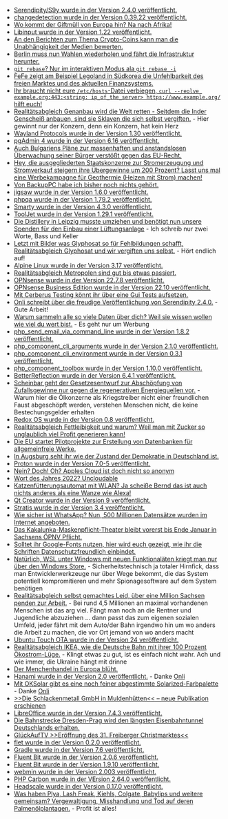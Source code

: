 * [Serendipity/S9y wurde in der Version 2.4.0 veröffentlicht.](https://github.com/s9y/Serendipity/releases/tag/2.4.0)
* [changedetection wurde in der Version 0.39.22 veröffentlicht.](https://github.com/dgtlmoon/changedetection.io/releases/tag/0.39.22)
* [Wo kommt der Giftmüll von Europa hin? Na nach Afrika!](https://netzfrauen.org/2022/11/20/africa-32/)
* [Libinput wurde in der Version 1.22 veröffentlicht.](https://www.phoronix.com/news/libinput-1.22-Released)
* [An den Berichten zum Thema Crypto-Coins kann man die Unabhängigkeit der Medien bewerten.](https://blog.fefe.de/?ts=9d8473cd)
* [Berlin muss nun Wahlen wiederholen und fährt die Infrastruktur herunter.](https://blog.fefe.de/?ts=9d847945)
* [`git rebase`? Nur im interaktiven Modus ala `git rebase -i`](https://opensource.com/article/22/11/advanced-git-commands)
* [FeFe zeigt am Beispiel Legoland in Südkorea die Unfehlbarkeit des freien Marktes und des aktuellen Finanzsystems.](https://blog.fefe.de/?ts=9d85846e)
* [Ihr braucht nicht eure `/etc/hosts`-Datei verbiegen, `curl --reolve example.org:443:<string: ip_of_the_server> https://www.example.org/` hilft euch!](https://utcc.utoronto.ca/~cks/space/blog/web/CurlTestingAlternateServer)
* [Realitätsabgleich Genanbau wird die Welt retten - Seitdem die Inder Genscheiß anbauen, sind sie Sklaven die sich selbst vergiften.](https://netzfrauen.org/2022/11/21/india-28/) - Hier gewinnt nur der Konzern, denn ein Konzern, hat kein Herz
* [Wayland Protocols wurde in der Version 1.30 veröffentlicht.](https://www.phoronix.com/news/Wayland-Tearing-Control-Proto)
* [pgAdmin 4 wurde in der Version 6.16 veröffentlicht.](https://www.postgresql.org/about/news/pgadmin-4-v616-released-2548/)
* [Auch Bulgariens Pläne zur massenhaften und anstandslosen Überwachung seiner Bürger verstößt gegen das EU-Recht.](https://netzpolitik.org/2022/eugh-urteil-vorratsdatenspeicherung-auch-in-bulgarien-mit-eu-recht-unvereinbar/)
* [Hey, die ausgegliederten Staatskonzerne zur Stromerzeugung und Stromverkauf steigern ihre Übergewinne um 200 Prozent? Lasst uns mal eine Werbekampagne für Geothermie (Heizen mit Strom) machen!](https://www.sonnenseite.com/de/wissenschaft/datenkampagne-fuer-die-geothermie-in-deutschland-gestartet/)
* [Von BackupPC habe ich bisher noch nichts gehört.](https://backuppc.github.io/backuppc/)
* [jigsaw wurde in der Version 1.6.0 veröffentlicht.](https://github.com/tighten/jigsaw/releases/tag/v1.6.0)
* [phpqa wurde in der Version 1.79.2 veröffentlicht.](https://github.com/jakzal/phpqa/releases/tag/v1.79.2)
* [Smarty wurde in der Version 4.3.0 veröffentlicht.](https://github.com/smarty-php/smarty/releases/tag/v4.3.0)
* [ToolJet wurde in der Version 1.29.1 veröffentlicht.](https://github.com/ToolJet/ToolJet/releases/tag/v1.29.1)
* [Die Distillery in Leipzig musste umziehen und benötigt nun unsere Spenden für den Einbau einer Lüftungsanlage](https://www.rave-strikes-back.de/?p=11400) - Ich schreib nur zwei Worte, Bass und Keller
* [Letzt mit Bilder was Glyphosat so für Fehlbildungen schafft, Realitätsabgleich Glyphosat und wir vergiften uns selbst.](https://netzfrauen.org/2022/11/22/argentina-4/) - Hört endlich auf!
* [Alpine Linux wurde in der Version 3.17 veröffentlicht.](https://www.phoronix.com/news/Alpine-3.17-Released)
* [Realitätsabgleich Metropolen sind gut bis etwas passiert.](https://netzfrauen.org/2022/11/22/earthquake-2/)
* [OPNsense wurde in der Version 22.7.8 veröffentlicht.](https://opnsense.org/opnsense-22-7-8-released/)
* [OPNsense Business Edition wurde in der Version 22.10 veröffentlicht.](https://opnsense.org/opnsense-business-edition-22-10-released/)
* [Mit Cerberus Testing könnt ihr über eine Gui Tests aufsetzen.](https://opensource.com/article/22/11/cerberus-testing)
* [Onli schreibt über die freudige Veröffentlichung von Serendipity 2.4.0.](https://www.onli-blogging.de/2214/Serendipity-2.4.0-ist-draussen-das-stabile-Release-fuer-PHP-8.0.html) - Gute Arbeit!
* [Warum sammeln alle so viele Daten über dich? Weil sie wissen wollen wie viel du wert bist.](https://netzpolitik.org/2022/we-fight-for-your-digital-rights-sie-wollen-wissen-wie-viel-wir-wert-sind/) - Es geht nur um Werbung
* [php_send_email_via_command_line wurde in der Version 1.8.2 veröffentlicht.](https://github.com/stevleibelt/php_send_email_via_command_line/releases/tag/1.8.2)
* [php_component_cli_arguments wurde in der Version 2.1.0 veröffentlicht.](https://github.com/bazzline/php_component_cli_arguments/releases/tag/2.1.0)
* [php_component_cli_environment wurde in der Version 0.3.1 veröffentlicht.](https://github.com/bazzline/php_component_cli_environment/releases/tag/0.3.1)
* [php_component_toolbox wurde in der Version 1.10.0 veröffentlicht.](https://github.com/bazzline/php_component_toolbox/releases/tag/1.10.0)
* [BetterReflection wurde in der Version 6.4.1 veröffentlicht.](https://github.com/Roave/BetterReflection/releases/tag/6.4.1)
* [Scheinbar geht der Gesetzesentwurf zur Abschöpfung von Zufallsgewinne nur gegen die regenerativen Energiequellen vor.](https://www.sonnenseite.com/de/energie/bundesregierung-haelt-an-abschoepfung-von-zufallsgewinnen-fest/) - Warum hier die Ölkonzerne als Kriegstreiber nicht einer freundlichen Faust abgeschöpft werden, verstehen Menschen nicht, die keine Bestechungsgelder erhalten
* [Redox OS wurde in der Version 0.8 veröffentlicht.](https://www.phoronix.com/news/Redox-OS-0.8-Released)
* [Realitätsabgleich Fettleibigkeit und warum? Weil man mit Zucker so unglaublich viel Profit generieren kann!](https://netzfrauen.org/2022/11/23/sugar-4/)
* [Die EU startet Pilotprojekte zur Erstellung von Datenbanken für allgemeinfreie Werke.](https://www.patrick-breyer.de/startschuss-fuer-eu-datenbank-allgemeinfreier-werke-und-digitalen-zugang-zu-wissenschaftlichen-werken/)
* [In Augsburg seht ihr wie der Zustand der Demokratie in Deutschland ist.](https://netzpolitik.org/2022/augsburg-gegen-demonstrationsfreiheit-mit-einer-liberalen-demokratie-nicht-zu-vereinbaren/)
* [Proton wurde in der Version 7.0-5 veröffentlicht.](https://www.phoronix.com/news/Proton-7.0-5-Released)
* [Nein? Doch! Oh? Apples Cloud ist doch nicht so anonym](https://blog.fefe.de/?ts=9d80df7c)
* [Wort des Jahres 2022? Uncloudable](https://blog.fefe.de/?ts=9d80de95)
* [Katzenfütterungsautomat mit WLAN? Ja scheiße Bernd das ist auch nichts anderes als eine Wanze wie Alexa!](https://blog.fefe.de/?ts=9d80d810)
* [Qt Creator wurde in der Version 9 veröffentlicht.](https://www.phoronix.com/news/Qt-Creator-9)
* [Stratis wurde in der Version 3.4 veröffentlicht.](https://www.phoronix.com/news/Stratis-3.4-Released)
* [Wie sicher ist WhatsApp? Nun, 500 Millionen Datensätze wurden im Internet angeboten.](https://www.borncity.com/blog/2022/11/25/fast-500-millionen-whatsapp-benutzerdaten-in-untergrundforum-angeboten-nov-2022/)
* [Das Kakalunka-Maskenpflicht-Theater bleibt vorerst bis Ende Januar in Sachsens ÖPNV Pflicht.](https://www.sachsen-fernsehen.de/maskenpflicht-im-oepnv-sachsen-will-infektionslage-beobachten-1161469/)
* [Solltet ihr Google-Fonts nutzen, hier wird euch gezeigt, wie ihr die Schriften Datenschutzfreundlich einbindet.](https://www.kuketz-blog.de/dsgvo-abmahnwelle-google-fonts-datenschutzfreundlich-lokal-einbinden/)
* [Natürlich, WSL unter Windows mit neuen Funktionaläten kriegt man nur über den Windows Store.](https://www.windowspro.de/news/store-wsl-ist-ga-integrierte-version-erhaelt-keine-neuerungen-mehr/05236.html) - Sicherheitstechnisch ja totaler Hirnfick, dass man Entwicklerwerkzeuge nur über Wege bekommt, die das System potentiell kompromitieren und mehr Spionagesoftware auf dem System benötigen
* [Realitätsabgleich selbst gemachtes Leid, über eine Million Sachsen penden zur Arbeit.](https://www.sachsen-fernsehen.de/ueber-eine-million-sachsen-pendeln-zur-arbeit-1161079/) - Bei rund 4,5 Millionen an maximal vorhandenen Menschen ist das arg viel. Fängt man noch an die Rentner und Jugendliche abzuziehen ... dann passt das zum eigenen sozialen Umfeld, jeder fährt mit dem Auto/der Bahn irgendwo hin um wo anders die Arbeit zu machen, die vor Ort jemand von wo anders macht
* [Ubuntu Touch OTA wurde in der Version 24 veröffentlicht.](https://www.phoronix.com/news/Ubuntu-Touch-OTA-24)
* [Realitätsabgleich IKEA, wie die Deutsche Bahn mit ihrer 100 Prozent Ökostrom-Lüge.](https://netzfrauen.org/2022/11/25/ikea-3/) - Klingt etwas zu gut, ist es einfach nicht wahr. Ach und wie immer, die Ukraine hängt mit drinne
* [Der Menchenhandel in Europa blüht.](https://netzfrauen.org/2022/11/25/europe-7/)
* [Hanami wurde in der Version 2.0 veröffentlicht.](https://hanamirb.org/blog/2022/11/22/announcing-hanami-200/) - Danke [Onli](https://www.onli-blogging.de/2215/Linksammlung-472022.html)
* [Mit OKSolar gibt es eine noch feiner abgestimmte Solarized-Farbpalette](https://meat.io/oksolar) - Danke [Onli](https://www.onli-blogging.de/2215/Linksammlung-472022.html)
* [>>Die Schlackenmetall GmbH in Muldenhütten<< – neue Publikation erschienen](https://knappenverein.de/die-schlackenmetall-gmbh-in-muldenhuetten-neue-publikation-erschienen/)
* [LibreOffice wurde in der Version 7.4.3 veröffentlicht.](https://www.planet3dnow.de/cms/67265-libreoffice-7-4-3-community/)
* [Die Bahnstrecke Dresden-Prag wird den längsten Eisenbahntunnel Deutschlands erhalten.](https://www.sachsen-fernsehen.de/neubaustrecke-dresden-prag-mit-deutschlands-laengstem-eisenbahntunnel-1163302/)
* [GlückAufTV >>Eröffnung des 31. Freiberger Christmarktes<<](https://www.youtube.com/watch?v=tLE7PE53HaE)
* [flet wurde in der Version 0.2.0 veröffentlicht.](https://github.com/flet-dev/flet/releases/tag/v0.2.0)
* [Gradle wurde in der Version 7.6 veröffentlicht.](https://github.com/gradle/gradle/releases/tag/v7.6.0)
* [Fluent Bit wurde in der Version 2.0.6 veröffentlicht.](https://github.com/fluent/fluent-bit/releases/tag/v2.0.6)
* [Fluent Bit wurde in der Version 1.9.10 veröffentlicht.](https://github.com/fluent/fluent-bit/releases/tag/v1.9.10)
* [webmin wurde in der Version 2.003 veröffentlicht.](https://github.com/webmin/webmin/releases/tag/2.003)
* [PHP Carbon wurde in der VErsion 2.64.0 veröffentlicht.](https://github.com/briannesbitt/Carbon/releases/tag/2.64.0)
* [Headscale wurde in der Version 0.17.0 veröffentlicht.](https://github.com/juanfont/headscale/releases/tag/v0.17.0)
* [Was haben Plya, Lash Freak, Kiehls, Colgate, Babylips und weitere gemeinsam? Vergewaltigung, Misshandlung und Tod auf deren Palmenölplantagen.](https://netzfrauen.org/2022/11/26/palmoil-14/) - Profit ist alles!

